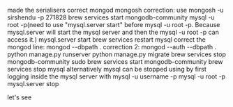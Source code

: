 made the serialisers correct
mongod
mongosh
correction: use mongosh -u sirshendu -p 271828
brew services start mongodb-community
mysql -u root -p(need to use "mysql.server start" before mysql -u root -p. Because mysql.server will start the mysql server and then the mysql -u root -p can access it.)
mysql.server start
brew services restart mysql
correct the mongod line: mongod --dbpath .
correction 2: mongod --auth --dbpath .
python manage.py runserver
python manage.py migrate
brew services stop mongodb-community
sudo brew services start mongodb-community
brew services stop mysql
alternatively mysql can be stopped using by first logging inside the mysql server with mysql -u username -p
mysql -u root -p
mysql.server stop


let's see




